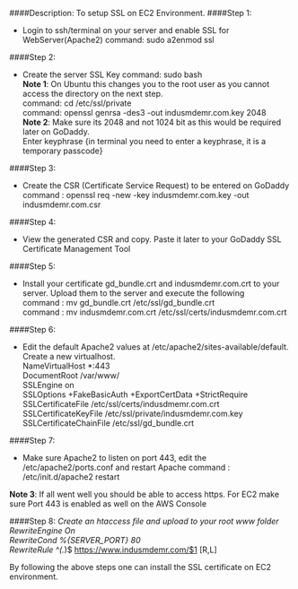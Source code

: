 ####Description:
To setup SSL on EC2 Environment.
####Step 1:
* Login to ssh/terminal on your server and enable SSL for WebServer(Apache2)
             command: sudo a2enmod ssl
             
####Step 2:
* Create the server SSL Key
 command: sudo bash<br />
**Note 1**: On Ubuntu this changes you to the root user as you cannot access the directory on the next step.<br />
 command: cd /etc/ssl/private<br />
            command: openssl genrsa -des3 -out indusmdemr.com.key 2048<br />
 **Note 2**: Make sure its 2048 and not 1024 bit as this would be required later on GoDaddy.<br />
  Enter keyphrase {in terminal you need to enter a keyphrase, it is a temporary passcode}<br />
  
####Step 3:
* Create the CSR (Certificate Service Request) to be entered on GoDaddy<br />
command : openssl req -new -key indusmdemr.com.key -out indusmdemr.com.csr<br />

####Step 4:
* View the generated CSR and copy. Paste it later to your GoDaddy SSL Certificate Management Tool

####Step 5:
* Install your certificate gd_bundle.crt and indusmdemr.com.crt to your server. Upload them to the server and  execute the following <br />
command : mv gd_bundle.crt /etc/ssl/gd_bundle.crt<br />
command : mv indusmdemr.com.crt /etc/ssl/certs/indusmdemr.com.crt<br />

####Step 6:
* Edit the default Apache2 values at /etc/apache2/sites-available/default. Create a new virtualhost.<br />
NameVirtualHost *:443<br />
DocumentRoot /var/www/<br />
SSLEngine on<br />
SSLOptions +FakeBasicAuth +ExportCertData +StrictRequire<br />
SSLCertificateFile /etc/ssl/certs/indusdmemr.com.crt<br />
SSLCertificateKeyFile /etc/ssl/private/indusmdemr.com.key<br />
SSLCertificateChainFile /etc/ssl/gd_bundle.crt<br />

####Step 7:
* Make sure Apache2 to listen on port 443, edit the /etc/apache2/ports.conf  and restart Apache
command : /etc/init.d/apache2 restart

 **Note 3**: If all went well you should be able to access https. For EC2 make sure Port 443 is enabled as well on the AWS Console


####Step 8:
*Create an htaccess file and upload to your root www folder<br />
RewriteEngine On<br />
RewriteCond %{SERVER_PORT} 80<br />
RewriteRule ^(.*)$ https://www.indusmdemr.com/$1 [R,L]<br />

By following the above steps one can install the SSL certificate  on EC2 environment.





  
  


